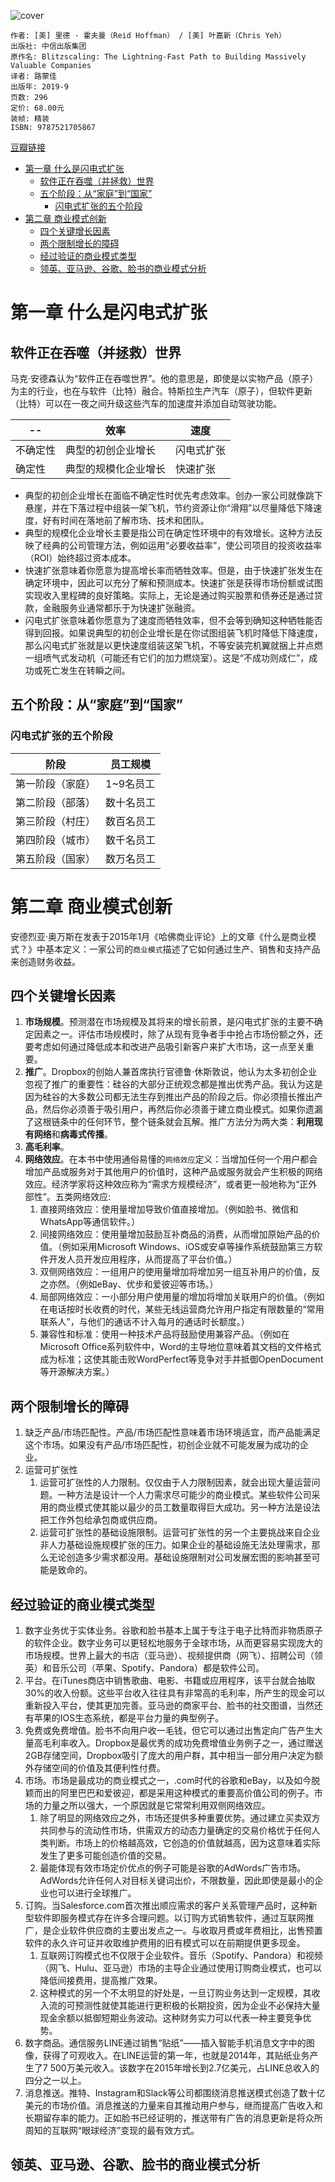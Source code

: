 ![cover](https://img9.doubanio.com/view/subject/s/public/s33455785.jpg)

    作者: [美] 里德 · 霍夫曼（Reid Hoffman） / [美] 叶嘉新（Chris Yeh）
    出版社: 中信出版集团
    原作名: Blitzscaling: The Lightning-Fast Path to Building Massively Valuable Companies
    译者: 路蒙佳
    出版年: 2019-9
    页数: 296
    定价: 68.00元
    装帧: 精装
    ISBN: 9787521705867

[豆瓣链接](https://book.douban.com/subject/34791926/)

- [第一章 什么是闪电式扩张](#第一章-什么是闪电式扩张)
  - [软件正在吞噬（并拯救）世界](#软件正在吞噬并拯救世界)
  - [五个阶段：从“家庭”到“国家”](#五个阶段从家庭到国家)
    - [闪电式扩张的五个阶段](#闪电式扩张的五个阶段)
- [第二章 商业模式创新](#第二章-商业模式创新)
  - [四个关键增长因素](#四个关键增长因素)
  - [两个限制增长的障碍](#两个限制增长的障碍)
  - [经过验证的商业模式类型](#经过验证的商业模式类型)
  - [领英、亚马逊、谷歌、脸书的商业模式分析](#领英亚马逊谷歌脸书的商业模式分析)

# 第一章 什么是闪电式扩张
## 软件正在吞噬（并拯救）世界
马克·安德森认为“软件正在吞噬世界”。他的意思是，即使是以实物产品（原子）为主的行业，也在与软件（比特）融合。特斯拉生产汽车（原子），但软件更新（比特）可以在一夜之间升级这些汽车的加速度并添加自动驾驶功能。

-- | 效率 | 速度
---|---|---
不确定性 | 典型的初创企业增长 | 闪电式扩张
确定性 | 典型的规模化企业增长 | 快速扩张

- 典型的初创企业增长在面临不确定性时优先考虑效率。创办一家公司就像跳下悬崖，并在下落过程中组装一架飞机，节约资源让你“滑翔”以尽量降低下降速度，好有时间在落地前了解市场、技术和团队。
- 典型的规模化企业增长主要是指公司在确定性环境中的有效增长。这种方法反映了经典的公司管理方法，例如运用“必要收益率”，使公司项目的投资收益率（ROI）始终超过资本成本。
- 快速扩张意味着你愿意为提高增长率而牺牲效率。但是，由于快速扩张发生在确定环境中，因此可以充分了解和预测成本。快速扩张是获得市场份额或试图实现收入里程碑的良好策略。实际上，无论是通过购买股票和债券还是通过贷款，金融服务业通常都乐于为快速扩张融资。
- 闪电式扩张意味着你愿意为了速度而牺牲效率，但不会等到确知这种牺牲能否得到回报。如果说典型的初创企业增长是在你试图组装飞机时降低下降速度，那么闪电式扩张就是以更快速度组装这架飞机，不等安装完机翼就捆上并点燃一组喷气式发动机（可能还有它们的加力燃烧室）。这是“不成功则成仁”，成功或死亡发生在转瞬之间。

## 五个阶段：从“家庭”到“国家”
### 闪电式扩张的五个阶段

阶段 | 员工规模
---|-----
第一阶段（家庭）| 1~9名员工
第二阶段（部落）| 数十名员工
第三阶段（村庄）| 数百名员工
第四阶段（城市）| 数千名员工
第五阶段（国家）| 数万名员工

# 第二章 商业模式创新
安德烈亚·奥万斯在发表于2015年1月《哈佛商业评论》上的文章《什么是商业模式？》中基本定义：一家公司的`商业模式`描述了它如何通过生产、销售和支持产品来创造财务收益。

## 四个关键增长因素
1. **市场规模**。预测潜在市场规模及其将来的增长前景，是闪电式扩张的主要不确定因素之一。评估市场规模时，除了从现有竞争者手中抢占市场份额之外，还要考虑如何通过降低成本和改进产品吸引新客户来扩大市场，这一点至关重要。
2. **推广**。Dropbox的创始人兼首席执行官德鲁·休斯敦说，他认为太多初创企业忽视了推广的重要性：硅谷的大部分正统观念都是推出优秀产品。我认为这是因为硅谷的大多数公司都无法生存到推出产品的阶段之后。你必须擅长推出产品，然后你必须善于吸引用户，再然后你必须善于建立商业模式。如果你遗漏了这根链条中的任何环节，整个链条就会瓦解。推广方法分为两大类：**利用现有网络**和**病毒式传播**。
3. **高毛利率**。
4. **网络效应**。在本书中使用通俗易懂的`网络效应`定义：当增加任何一个用户都会增加产品或服务对于其他用户的价值时，这种产品或服务就会产生积极的网络效应。经济学家将这种效应称为“需求方规模经济”，或者更一般地称为“正外部性”。五类网络效应:
    1. 直接网络效应：使用量增加导致价值直接增加。（例如脸书、微信和WhatsApp等通信软件。）
    2. 间接网络效应：使用量增加鼓励互补商品的消费，从而增加原始产品的价值。（例如采用Microsoft Windows、iOS或安卓等操作系统鼓励第三方软件开发人员开发应用程序，从而提高了平台价值。）
    3. 双侧网络效应：一组用户的使用量增加将增加另一组互补用户的价值，反之亦然。（例如eBay、优步和爱彼迎等市场。）
    4. 局部网络效应：一小部分用户使用量的增加将增加关联用户的价值。（例如在电话按时长收费的时代，某些无线运营商允许用户指定有限数量的“常用联系人”，与他们的通话不计入每月的通话时长额度。）
    5. 兼容性和标准：使用一种技术产品将鼓励使用兼容产品。（例如在Microsoft Office系列软件中，Word的主导地位意味着其文档的文件格式成为标准；这使其能击败WordPerfect等竞争对手并抵御OpenDocument等开源解决方案。）

## 两个限制增长的障碍
1. 缺乏产品/市场匹配性。产品/市场匹配性意味着市场环境适宜，而产品能满足这个市场。如果没有产品/市场匹配性，初创企业就不可能发展为成功的企业。
2. 运营可扩张性
   1. 运营可扩张性的人力限制。仅仅由于人力限制因素，就会出现大量运营问题。一种方法是设计一个人力需求尽可能少的商业模式。某些软件公司采用的商业模式使其能以最少的员工数量取得巨大成功。另一种方法是设法把工作外包给承包商或供应商。
   2. 运营可扩张性的基础设施限制。运营可扩张性的另一个主要挑战来自企业非人力基础设施规模扩张的压力。如果企业的基础设施无法处理需求，那么无论创造多少需求都没用。基础设施限制对公司发展宏图的影响甚至可能是致命的。

## 经过验证的商业模式类型
1. 数字业务优于实体业务。谷歌和脸书基本上属于专注于电子比特而非物质原子的软件企业。数字业务可以更轻松地服务于全球市场，从而更容易实现庞大的市场规模。世界上最大的书店（亚马逊）、视频提供商（网飞）、招聘公司（领英）和音乐公司（苹果、Spotify、Pandora）都是软件公司。
2. 平台。在iTunes商店中销售歌曲、电影、书籍或应用程序，该平台就会抽取30%的收入份额。这些平台收入往往具有非常高的毛利率，所产生的现金可以重新投入平台，使其更加完善。亚马逊的商家平台、脸书的社交图谱，当然还有苹果的IOS生态系统，都是平台力量的典型例子。
3. 免费或免费增值。脸书不向用户收一毛钱，但它可以通过出售定向广告产生大量高毛利率收入。Dropbox是最优秀的成功免费增值业务例子之一，通过赠送2GB存储空间，Dropbox吸引了庞大的用户群，其中相当一部分用户决定为额外存储空间的价值及其便利性付费。
4. 市场。市场是最成功的商业模式之一，.com时代的谷歌和eBay，以及如今脱颖而出的阿里巴巴和爱彼迎，都是采用这种模式的重要高价值公司的例子。市场的力量之所以强大，一个原因就是它常常利用双侧网络效应。
   1. 除了明显的网络效应之外，市场还提供多种重要优势。通过建立买卖双方共同参与的流动性市场，供需双方的动态力量确定的交易价格优于任何人类判断。市场上的价格越高效，它创造的价值就越高，因为这意味着实际发生了更多可能创造价值的交易。
   2. 最能体现有效市场定价优点的例子可能是谷歌的AdWords广告市场。AdWords允许任何人对目标关键词出价，不限数量，因此即使是最小的企业也可以进行全球推广。
5. 订购。当Salesforce.com首次推出顺应需求的客户关系管理产品时，这种新型软件即服务模式存在许多合理问题。以订购方式销售软件，通过互联网推广，是企业软件供应商的主要出发点之一。与收取月费或年费相比，出售预置软件的永久许可证并收取维护费用的旧有模式可以在前期提供更多现金。
   1. 互联网订购模式也不仅限于企业软件。音乐（Spotify、Pandora）和视频（网飞、Hulu、亚马逊）市场的主导企业通过使用订购商业模式，也可以降低间接费用，提高推广效果。
   2. 这种模式的另一个不太明显的好处是，一旦订购业务达到一定规模，其收入流的可预测性就使其能进行更积极的长期投资，因为企业不必保持大量现金余额以抵御短期业务波动。这种财务实力可以代表一种主要竞争优势。
6. 数字商品。通信服务LINE通过销售“贴纸”——插入智能手机消息文字中的图像，获得了可观收入。在LINE运营的第一年，也就是2014年，其贴纸业务产生了7 500万美元收入。该数字在2015年增长到2.7亿美元，占LINE总收入的四分之一以上。
7. 消息推送。推特、Instagram和Slack等公司都围绕消息推送模式创造了数十亿美元的市场价值。消息推送的力量来自其推动用户参与，继而提高广告收入和长期留存率的能力。正如脸书已经证明的，推送带有广告的消息更新是将众所周知的互联网“眼球经济”变现的最有效方式。

## 领英、亚马逊、谷歌、脸书的商业模式分析
